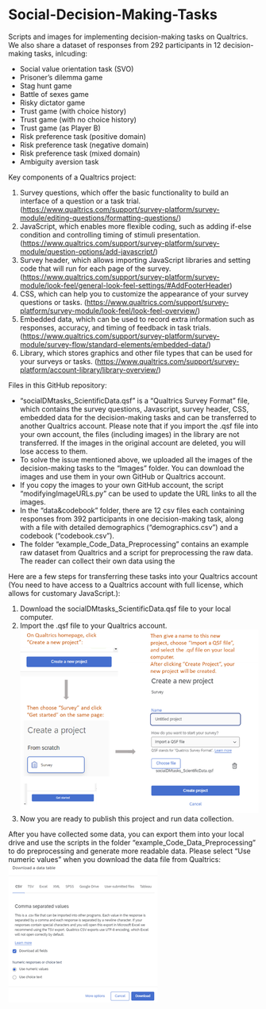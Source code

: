 # Social-Decision-Making-Tasks
Scripts and images for implementing decision-making tasks on Qualtrics.
We also share a dataset of responses from 292 participants in 12 decision-making tasks, inlcuding:
* Social value orientation task (SVO)
* Prisoner’s dilemma game 
* Stag hunt game 
* Battle of sexes game 
* Risky dictator game 
* Trust game (with choice history)
* Trust game (with no choice history)
* Trust game (as Player B)
* Risk preference task (positive domain)
* Risk preference task (negative domain)
* Risk preference task (mixed domain)
* Ambiguity aversion task

Key components of a Qualtrics project:
1.	Survey questions, which offer the basic functionality to build an interface of a question or a task trial. (https://www.qualtrics.com/support/survey-platform/survey-module/editing-questions/formatting-questions/)
2.	JavaScript, which enables more flexible coding, such as adding if-else condition and controlling timing of stimuli presentation. (https://www.qualtrics.com/support/survey-platform/survey-module/question-options/add-javascript/) 
3.	Survey header, which allows importing JavaScript libraries and setting code that will run for each page of the survey. (https://www.qualtrics.com/support/survey-platform/survey-module/look-feel/general-look-feel-settings/#AddFooterHeader)
4.	CSS, which can help you to customize the appearance of your survey questions or tasks. (https://www.qualtrics.com/support/survey-platform/survey-module/look-feel/look-feel-overview/)
5.	Embedded data, which can be used to record extra information such as responses, accuracy, and timing of feedback in task trials. (https://www.qualtrics.com/support/survey-platform/survey-module/survey-flow/standard-elements/embedded-data/) 
6.	Library, which stores graphics and other file types that can be used for your surveys or tasks. (https://www.qualtrics.com/support/survey-platform/account-library/library-overview/)

Files in this GitHub repository: 
* “socialDMtasks_ScientificData.qsf” is a “Qualtrics Survey Format” file, which contains the survey questions, Javascript, survey header, CSS, embedded data for the decision-making tasks and can be transferred to another Qualtrics account. Please note that if you import the .qsf file into your own account, the files (including images) in the library are not transferred. If the images in the original account are deleted, you will lose access to them.
* To solve the issue mentioned above, we uploaded all the images of the decision-making tasks to the “Images” folder. You can download the images and use them in your own GitHub or Qualtrics account.
* If you copy the images to your own GitHub account, the script “modifyingImageURLs.py” can be used to update the URL links to all the images.
* In the “data&codebook” folder, there are 12 csv files each containing responses from 392 participants in one decision-making task, along with a file with detailed demographics (“demographics.csv”) and a codebook (“codebook.csv”).
* The folder “example_Code_Data_Preprocessing” contains an example raw dataset from Qualtrics and a script for preprocessing the raw data. The reader can collect their own data using the   

Here are a few steps for transferring these tasks into your Qualtrics account (You need to have access to a Qualtrics account with full license, which allows for customary JavaScript.):
1.	Download the socialDMtasks_ScientificData.qsf file to your local computer.
2.	Import the .qsf file to your Qualtrics account.
![picture alt](https://raw.githubusercontent.com/ntu-cam-clic/Social_Decision_Making_Tasks/main/README%20Figures/ImportQSF.png)
3.	Now you are ready to publish this project and run data collection.
 
After you have collected some data, you can export them into your local drive and use the scripts in the folder “example_Code_Data_Preprocessing” to do preprocessing and generate more readable data.
Please select “Use numeric values” when you download the data file from Qualtrics:
![picture alt](https://raw.githubusercontent.com/ntu-cam-clic/Social_Decision_Making_Tasks/main/README%20Figures/downloadDatatable.png)
